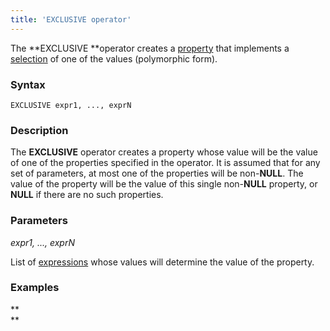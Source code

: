 ```yaml
---
title: 'EXCLUSIVE operator'
---
```


The **EXCLUSIVE **operator creates a [property](Properties.md) that implements a [selection](Selection_CASE_IF_MULTI_OVERRIDE_EXCLUSIVE.md#Selection(CASE,IF,MULTI,OVERRIDE,EXCLUSIVE)-exclusive) of one of the values (polymorphic form).

### Syntax

    EXCLUSIVE expr1, ..., exprN

### Description

The **EXCLUSIVE** operator creates a property whose value will be the value of one of the properties specified in the operator. It is assumed that for any set of parameters, at most one of the properties will be non-**NULL**. The value of the property will be the value of this single non-**NULL** property, or **NULL** if there are no such properties.

### Parameters

*expr1, ..., exprN*

List of [expressions](Expression.md) whose values will determine the value of the property.

### Examples



**  
**
